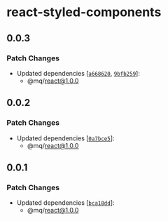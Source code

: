 # react-styled-components

## 0.0.3

### Patch Changes

- Updated dependencies [[`a668620`](https://github.com/ethan-heo/mq/commit/a668620aa31c129fe52989f2a8dd800ff3ef36d2), [`9bfb259`](https://github.com/ethan-heo/mq/commit/9bfb25959f5894dfbb75a236d50501134d32d39d)]:
    - @mq/react@1.0.0

## 0.0.2

### Patch Changes

- Updated dependencies [[`0a7bce5`](https://github.com/ethan-heo/mq/commit/0a7bce5c06b8d0fc1bc63d1a3af75daae52808ab)]:
    - @mq/react@1.0.0

## 0.0.1

### Patch Changes

- Updated dependencies [[`bca18dd`](https://github.com/ethan-heo/mq/commit/bca18ddd78cb9c9f6042f339bb2bded094b09f0a)]:
    - @mq/react@1.0.0
